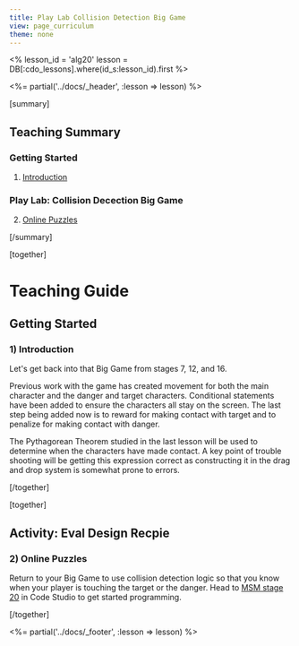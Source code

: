 ```yaml
---
title: Play Lab Collision Detection Big Game
view: page_curriculum
theme: none
---
```


<%
lesson_id = 'alg20'
lesson = DB[:cdo_lessons].where(id_s:lesson_id).first
%>

<%= partial('../docs/_header', :lesson => lesson) %>

[summary]

## Teaching Summary
### **Getting Started**
 
1) [Introduction](#GetStarted)  

### **Play Lab: Collision Decection Big Game**  

2) [Online Puzzles](#Activity1)

[/summary]

[together]

# Teaching Guide

## Getting Started


### <a name="GetStarted"></a> 1) Introduction

Let's get back into that Big Game from stages 7, 12, and 16.

Previous work with the game has created movement for both the main character and the danger and target characters.  Conditional statements have been added to ensure the characters all stay on the screen.  The last step being added now is to reward for making contact with target and to penalize for making contact with danger.

The Pythagorean Theorem studied in the last lesson will be used to determine when the characters have made contact.  A key point of trouble shooting will be getting this expression correct as constructing it in the drag and drop system is somewhat prone to errors.

[/together]

[together]

## Activity: Eval Design Recpie
### <a name="Activity1"></a> 2) Online Puzzles

Return to your Big Game to use collision detection logic so that you know when your player is touching the target or the danger. Head to [MSM stage 20](http://studio.code.org/s/algebra/stage/20/puzzle/1) in Code Studio to get started programming.

[/together]

<%= partial('../docs/_footer', :lesson => lesson) %>
